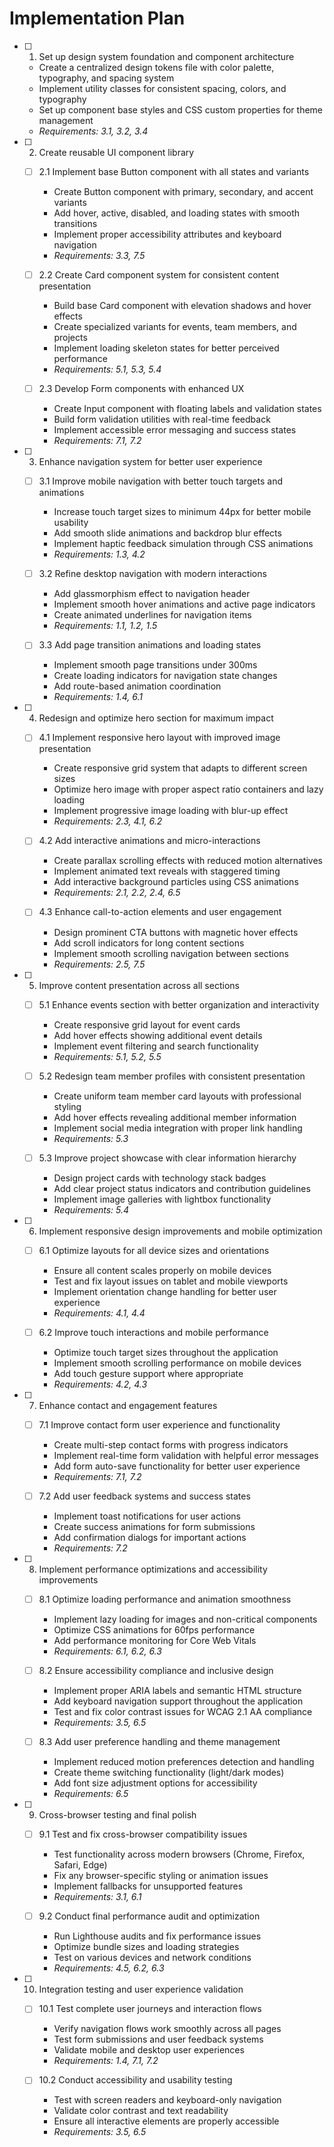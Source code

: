 # Implementation Plan

- [ ] 1. Set up design system foundation and component architecture


  - Create a centralized design tokens file with color palette, typography, and spacing system
  - Implement utility classes for consistent spacing, colors, and typography
  - Set up component base styles and CSS custom properties for theme management
  - _Requirements: 3.1, 3.2, 3.4_

- [ ] 2. Create reusable UI component library
  - [ ] 2.1 Implement base Button component with all states and variants
    - Create Button component with primary, secondary, and accent variants
    - Add hover, active, disabled, and loading states with smooth transitions
    - Implement proper accessibility attributes and keyboard navigation
    - _Requirements: 3.3, 7.5_

  - [ ] 2.2 Create Card component system for consistent content presentation
    - Build base Card component with elevation shadows and hover effects
    - Create specialized variants for events, team members, and projects
    - Implement loading skeleton states for better perceived performance
    - _Requirements: 5.1, 5.3, 5.4_

  - [ ] 2.3 Develop Form components with enhanced UX
    - Create Input component with floating labels and validation states
    - Build form validation utilities with real-time feedback
    - Implement accessible error messaging and success states
    - _Requirements: 7.1, 7.2_

- [ ] 3. Enhance navigation system for better user experience
  - [ ] 3.1 Improve mobile navigation with better touch targets and animations
    - Increase touch target sizes to minimum 44px for better mobile usability
    - Add smooth slide animations and backdrop blur effects
    - Implement haptic feedback simulation through CSS animations
    - _Requirements: 1.3, 4.2_

  - [ ] 3.2 Refine desktop navigation with modern interactions
    - Add glassmorphism effect to navigation header
    - Implement smooth hover animations and active page indicators
    - Create animated underlines for navigation items
    - _Requirements: 1.1, 1.2, 1.5_

  - [ ] 3.3 Add page transition animations and loading states
    - Implement smooth page transitions under 300ms
    - Create loading indicators for navigation state changes
    - Add route-based animation coordination
    - _Requirements: 1.4, 6.1_




- [ ] 4. Redesign and optimize hero section for maximum impact
  - [ ] 4.1 Implement responsive hero layout with improved image presentation
    - Create responsive grid system that adapts to different screen sizes
    - Optimize hero image with proper aspect ratio containers and lazy loading
    - Implement progressive image loading with blur-up effect
    - _Requirements: 2.3, 4.1, 6.2_

  - [ ] 4.2 Add interactive animations and micro-interactions
    - Create parallax scrolling effects with reduced motion alternatives
    - Implement animated text reveals with staggered timing
    - Add interactive background particles using CSS animations
    - _Requirements: 2.1, 2.2, 2.4, 6.5_

  - [ ] 4.3 Enhance call-to-action elements and user engagement
    - Design prominent CTA buttons with magnetic hover effects
    - Add scroll indicators for long content sections
    - Implement smooth scrolling navigation between sections
    - _Requirements: 2.5, 7.5_

- [ ] 5. Improve content presentation across all sections
  - [ ] 5.1 Enhance events section with better organization and interactivity
    - Create responsive grid layout for event cards
    - Add hover effects showing additional event details
    - Implement event filtering and search functionality
    - _Requirements: 5.1, 5.2, 5.5_

  - [ ] 5.2 Redesign team member profiles with consistent presentation
    - Create uniform team member card layouts with professional styling
    - Add hover effects revealing additional member information
    - Implement social media integration with proper link handling
    - _Requirements: 5.3_

  - [ ] 5.3 Improve project showcase with clear information hierarchy
    - Design project cards with technology stack badges
    - Add clear project status indicators and contribution guidelines
    - Implement image galleries with lightbox functionality
    - _Requirements: 5.4_

- [ ] 6. Implement responsive design improvements and mobile optimization
  - [ ] 6.1 Optimize layouts for all device sizes and orientations
    - Ensure all content scales properly on mobile devices
    - Test and fix layout issues on tablet and mobile viewports
    - Implement orientation change handling for better user experience
    - _Requirements: 4.1, 4.4_

  - [ ] 6.2 Improve touch interactions and mobile performance
    - Optimize touch target sizes throughout the application
    - Implement smooth scrolling performance on mobile devices
    - Add touch gesture support where appropriate
    - _Requirements: 4.2, 4.3_

- [ ] 7. Enhance contact and engagement features
  - [ ] 7.1 Improve contact form user experience and functionality
    - Create multi-step contact forms with progress indicators
    - Implement real-time form validation with helpful error messages
    - Add form auto-save functionality for better user experience
    - _Requirements: 7.1, 7.2_

  - [ ] 7.2 Add user feedback systems and success states
    - Implement toast notifications for user actions
    - Create success animations for form submissions
    - Add confirmation dialogs for important actions
    - _Requirements: 7.2_

- [ ] 8. Implement performance optimizations and accessibility improvements
  - [ ] 8.1 Optimize loading performance and animation smoothness
    - Implement lazy loading for images and non-critical components
    - Optimize CSS animations for 60fps performance
    - Add performance monitoring for Core Web Vitals
    - _Requirements: 6.1, 6.2, 6.3_

  - [ ] 8.2 Ensure accessibility compliance and inclusive design
    - Implement proper ARIA labels and semantic HTML structure
    - Add keyboard navigation support throughout the application
    - Test and fix color contrast issues for WCAG 2.1 AA compliance
    - _Requirements: 3.5, 6.5_

  - [ ] 8.3 Add user preference handling and theme management
    - Implement reduced motion preferences detection and handling
    - Create theme switching functionality (light/dark modes)
    - Add font size adjustment options for accessibility
    - _Requirements: 6.5_

- [ ] 9. Cross-browser testing and final polish
  - [ ] 9.1 Test and fix cross-browser compatibility issues
    - Test functionality across modern browsers (Chrome, Firefox, Safari, Edge)
    - Fix any browser-specific styling or animation issues
    - Implement fallbacks for unsupported features
    - _Requirements: 3.1, 6.1_

  - [ ] 9.2 Conduct final performance audit and optimization
    - Run Lighthouse audits and fix performance issues
    - Optimize bundle sizes and loading strategies
    - Test on various devices and network conditions
    - _Requirements: 4.5, 6.2, 6.3_

- [ ] 10. Integration testing and user experience validation
  - [ ] 10.1 Test complete user journeys and interaction flows
    - Verify navigation flows work smoothly across all pages
    - Test form submissions and user feedback systems
    - Validate mobile and desktop user experiences
    - _Requirements: 1.4, 7.1, 7.2_

  - [ ] 10.2 Conduct accessibility and usability testing
    - Test with screen readers and keyboard-only navigation
    - Validate color contrast and text readability
    - Ensure all interactive elements are properly accessible
    - _Requirements: 3.5, 6.5_